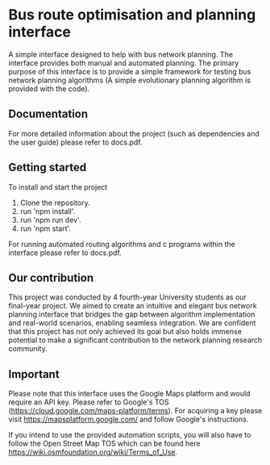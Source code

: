 # Bus route optimisation and planning interface

A simple interface designed to help with bus network planning. The interface provides both manual and automated planning. The primary purpose of this interface is to provide a simple framework for testing bus network planning algorithms (A simple evolutionary planning algorithm is provided with the code). 

## Documentation

For more detailed information about the project (such as dependencies and the user guide) please refer to docs.pdf.

## Getting started

To install and start the project
  1. Clone the repository.
  2. run 'npm install'.
  3. run 'npm run dev'.
  4. run 'npm start'.

For running automated routing algorithms and c programs within the interface please refer to docs.pdf.

## Our contribution

This project was conducted by 4 fourth-year University students as our final-year project. We aimed to create an intuitive and elegant bus network planning interface that bridges the gap between algorithm implementation and real-world scenarios, enabling seamless integration. We are confident that this project has not only achieved its goal but also holds immense potential to make a significant contribution to the network planning research community.

## Important 

Please note that this interface uses the Google Maps platform and would require an API key. Please refer to Google's TOS (https://cloud.google.com/maps-platform/terms). For acquiring a key please visit https://mapsplatform.google.com/ and follow Google's instructions.

If you intend to use the provided automation scripts, you will also have to follow the Open Street Map TOS which can be found here https://wiki.osmfoundation.org/wiki/Terms_of_Use.


